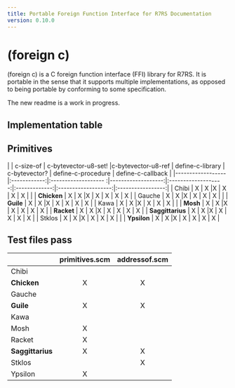 ```yaml
---
title: Portable Foreign Function Interface for R7RS Documentation
version: 0.10.0
---
```


# (foreign c)

(foreign c) is a C foreign function interface (FFI) library for R7RS. It is
portable in the sense that it supports multiple implementations, as opposed to
being portable by conforming to some specification.

The new readme is a work in progress.

## Implementation table

## Primitives

|                  | c-size-of    | c-bytevector-u8-set! |c-bytevector-u8-ref | define-c-library    | c-bytevector? | define-c-procedure  | define-c-callback |
|------------------|:------------:|:------------------- :|-------------------:|:-------------------:|:-------------:|:-------------------:|:-----------------:|
| Chibi            | X            | X                    |X                   | X                   | X             | X                   |                   |
| **Chicken**      | X            | X                    |X                   | X                   | X             | X                   | X                 |
| Gauche           | X            | X                    |X                   | X                   | X             | X                   |                   |
| **Guile**        | X            | X                    |X                   | X                   | X             | X                   | X                 |
| Kawa             | X            | X                    |X                   | X                   | X             | X                   |                   |
| **Mosh**         | X            | X                    |X                   | X                   | X             | X                   | X                 |
| **Racket**       | X            | X                    |X                   | X                   | X             | X                   | X                 |
| **Saggittarius** | X            | X                    |X                   | X                   | X             | X                   | X                 |
| Stklos           | X            | X                    |X                   | X                   | X             | X                   |                   |
| **Ypsilon**      | X            | X                    |X                   | X                   | X             | X                   | X                 |

## Test files pass

|                  | primitives.scm | addressof.scm |
|------------------|:--------------:|:-------------:|
| Chibi            |                |               |
| **Chicken**      | X              | X             |
| Gauche           |                |               |
| **Guile**        | X              | X             |
| Kawa             |                |               |
| Mosh             | X              |               |
| Racket           | X              |               |
| **Saggittarius** | X              | X             |
| Stklos           |                | X             |
| Ypsilon          | X              |               |

